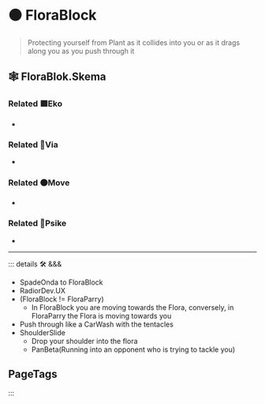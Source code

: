 # 🟠 <move>FloraBlock</move>

> Protecting yourself from Plant as it collides into you or as it drags along you as you push through it

## 🕸 FloraBlok.Skema

### Related 🟩<eko>Eko</eko>

-

### Related 🔻<via>Via</via>

-

### Related 🟠<move>Move</move>

-

### Related 💜<psike>Psike</psike>

-

---

<!-- =================================================== -->
<!-- =================================================== -->
<!-- =================================================== -->
<!-- =================================================== -->
<!-- =================================================== -->
::: details 🛠 <dev>&&&</dev>

- SpadeOnda to FloraBlock
- RadiorDev.UX
- (FloraBlock != FloraParry)
    - In FloraBlock you are moving towards the Flora, conversely, in FloraParry the Flora is moving towards you
- Push through like a CarWash with the tentacles
- ShoulderSlide
    - Drop your shoulder into the flora
    - PanBeta(Running into an opponent who is trying to tackle you)

<h2>PageTags</h2>

:::
